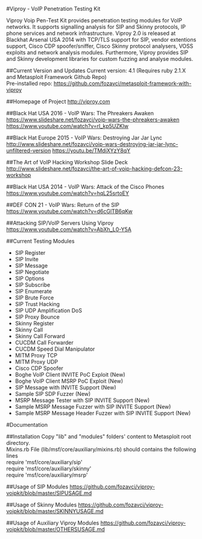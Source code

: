 #Viproy - VoIP Penetration Testing Kit

Viproy Voip Pen-Test Kit provides penetration testing modules for VoIP networks. It supports signalling analysis for SIP and Skinny protocols, IP phone services and network infrastructure. Viproy 2.0 is released at Blackhat Arsenal USA 2014 with TCP/TLS support for SIP, vendor extentions support, Cisco CDP spoofer/sniffer, Cisco Skinny protocol analysers, VOSS exploits and network analysis modules. Furthermore, Viproy provides SIP and Skinny development libraries for custom fuzzing and analyse modules.

##Current Version and Updates
Current version: 4.1 (Requires ruby 2.1.X and Metasploit Framework Github Repo) <br>
Pre-installed repo: https://github.com/fozavci/metasploit-framework-with-viproy

##Homepage of Project
http://viproy.com<br>

##Black Hat USA 2016 - VoIP Wars: The Phreakers Awaken
https://www.slideshare.net/fozavci/voip-wars-the-phreakers-awaken
https://www.youtube.com/watch?v=rl_kp5UZKlw

##Black Hat Europe 2015 - VoIP Wars: Destroying Jar Jar Lync
http://www.slideshare.net/fozavci/voip-wars-destroying-jar-jar-lync-unfiltered-version
https://youtu.be/TMdiXYzY8qY

##The Art of VoIP Hacking Workshop Slide Deck
http://www.slideshare.net/fozavci/the-art-of-voip-hacking-defcon-23-workshop

##Black Hat USA 2014 - VoIP Wars: Attack of the Cisco Phones
https://www.youtube.com/watch?v=hqL25srtoEY

##DEF CON 21 - VoIP Wars: Return of the SIP
https://www.youtube.com/watch?v=d6cGlTB6qKw

##Attacking SIP/VoIP Servers Using Viproy
https://www.youtube.com/watch?v=AbXh_L0-Y5A

##Current Testing Modules
* SIP Register
* SIP Invite
* SIP Message
* SIP Negotiate
* SIP Options
* SIP Subscribe
* SIP Enumerate
* SIP Brute Force
* SIP Trust Hacking
* SIP UDP Amplification DoS
* SIP Proxy Bounce
* Skinny Register
* Skinny Call
* Skinny Call Forward
* CUCDM Call Forwarder
* CUCDM Speed Dial Manipulator
* MITM Proxy TCP
* MITM Proxy UDP
* Cisco CDP Spoofer 
* Boghe VoIP Client INVITE PoC Exploit (New)
* Boghe VoIP Client MSRP PoC Exploit (New)
* SIP Message with INVITE Support (New)
* Sample SIP SDP Fuzzer (New)
* MSRP Message Tester with SIP INVITE Support (New)
* Sample MSRP Message Fuzzer with SIP INVITE Support (New)
* Sample MSRP Message Header Fuzzer with SIP INVITE Support (New)

#Documentation

##Installation
Copy "lib" and "modules" folders' content to Metasploit root directory.<br>
Mixins.rb File (lib/msf/core/auxiliary/mixins.rb) should contains the following lines<br>
require 'msf/core/auxiliary/sip'<br>
require 'msf/core/auxiliary/skinny'<br>
require 'msf/core/auxiliary/msrp'<br>

##Usage of SIP Modules
https://github.com/fozavci/viproy-voipkit/blob/master/SIPUSAGE.md

##Usage of Skinny Modules
https://github.com/fozavci/viproy-voipkit/blob/master/SKINNYUSAGE.md

##Usage of Auxiliary Viproy Modules
https://github.com/fozavci/viproy-voipkit/blob/master/OTHERSUSAGE.md
